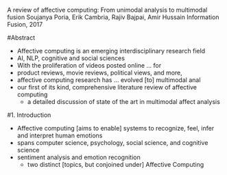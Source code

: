 A review of affective computing:
  From unimodal analysis to multimodal fusion
Soujanya Poria, Erik Cambria, Rajiv Bajpai, Amir Hussain
Information Fusion, 2017

#Abstract

* Affective computing is an emerging interdisciplinary research field
* AI, NLP, cognitive and social sciences
* With the proliferation of videos posted online ... for
* product reviews, movie reviews, political views, and more,
* affective computing research has ... evolved [to] multimodal anal
* our first of its kind, comprehensive literature review of affective computing
  * a detailed discussion of state of the art in multimodal affect analysis

#1. Introduction

* Affective computing [aims to enable] systems to recognize, feel, infer and
  interpret human emotions
* spans computer science, psychology, social science, and cognitive science
* sentiment analysis and emotion recognition
  * two distinct [topics, but conjoined under] Affective Computing
